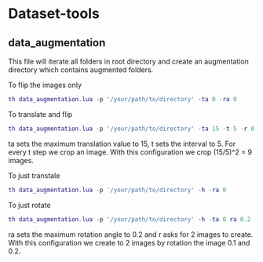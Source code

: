 Dataset-tools
================


## data_augmentation
This file will iterate all folders in root directory and create an augmentation directory which contains augmented folders.

To flip the images only

```lua
th data_augmentation.lua -p '/your/path/to/directory' -ta 0 -ra 0
```

To translate and flip
```lua
th data_augmentation.lua -p '/your/path/to/directory' -ta 15 -t 5 -r 0
```
ta sets the maximum translation value to 15, t sets the interval to 5. For every t step we crop an image.
With this configuration we crop (15/5)^2 = 9 images.

To just transtale
```lua
th data_augmentation.lua -p '/your/path/to/directory' -h -ra 0
```

To just rotate
```lua
th data_augmentation.lua -p '/your/path/to/directory' -h -ta 0 ra 0.2 -r 2
```
ra sets the maximum rotation angle to 0.2 and r asks for 2 images to create.
With this configuration we create to 2 images by rotation the image 0.1 and 0.2.
